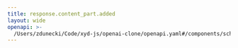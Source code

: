 ```yaml
---
title: response.content_part.added
layout: wide
openapi: >-
  /Users/zdunecki/Code/xyd-js/openai-clone/openapi.yaml#/components/schemas/RealtimeServerEventResponseContentPartAdded
---
```



